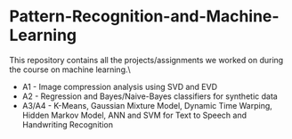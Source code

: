 # Pattern-Recognition-and-Machine-Learning
This repository contains all the projects/assignments we worked on during the course on machine learning.\
<ul>
<li>A1 - Image compression analysis using SVD and EVD</li>
<li>A2 - Regression and Bayes/Naive-Bayes classifiers for synthetic data</li>
<li>A3/A4 - K-Means, Gaussian Mixture Model, Dynamic Time Warping, Hidden Markov Model, ANN and SVM for Text to Speech and Handwriting Recognition</li>
